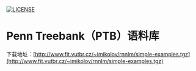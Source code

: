 [![LICENSE](https://img.shields.io/badge/license-Anti%20996-blue.svg)](https://github.com/996icu/996.ICU/blob/master/LICENSE)
# Penn Treebank（PTB）语料库
下载地址：[http://www.fit.vutbr.cz/~imikolov/rnnlm/simple-examples.tgz](http://www.fit.vutbr.cz/~imikolov/rnnlm/simple-examples.tgz)
